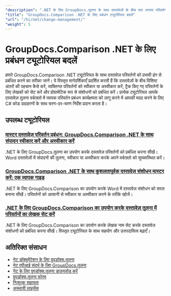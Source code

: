 ```yaml
---
"description": ".NET के लिए GroupDocs.तुलना के साथ दस्तावेजों के बीच पता लगाया परिवर्तनों को पुनः प्राप्त करना, स्वीकार करना, अस्वीकार करना और हेरफेर करना सीखें।"
"title": "GroupDocs.Comparison .NET के लिए प्रबंधन ट्यूटोरियल बदलें"
"url": "/hi/net/change-management/"
"weight": 5
---
```


# GroupDocs.Comparison .NET के लिए प्रबंधन ट्यूटोरियल बदलें

हमारे GroupDocs.Comparison .NET ट्यूटोरियल के साथ दस्तावेज़ परिवर्तनों को प्रभावी ढंग से प्रबंधित करने का तरीका जानें। ये विस्तृत मार्गदर्शिकाएँ प्रदर्शित करती हैं कि दस्तावेज़ों के बीच विशिष्ट अंतरों की पहचान कैसे करें, व्यक्तिगत परिवर्तनों को स्वीकार या अस्वीकार करें, ट्रैक किए गए परिवर्तनों के लिए लेखकों को सेट करें और प्रोग्रामेटिक रूप से संशोधनों को प्रबंधित करें। प्रत्येक ट्यूटोरियल आपके दस्तावेज़ तुलना वर्कफ़्लो में व्यापक परिवर्तन प्रबंधन कार्यक्षमता को लागू करने में आपकी मदद करने के लिए C# कोड उदाहरणों के साथ चरण-दर-चरण निर्देश प्रदान करता है।

## उपलब्ध ट्यूटोरियल

### [मास्टर दस्तावेज़ परिवर्तन प्रबंधन: GroupDocs.Comparison .NET के साथ संपादन स्वीकार करें और अस्वीकार करें](./groupdocs-comparison-net-accept-reject-changes/)
.NET के लिए GroupDocs.तुलना का उपयोग करके दस्तावेज़ परिवर्तनों को प्रबंधित करना सीखें। Word दस्तावेज़ों में संपादनों की तुलना, स्वीकार या अस्वीकार करके अपने वर्कफ़्लो को सुव्यवस्थित करें।

### [GroupDocs.Comparison .NET के साथ कुशलतापूर्वक दस्तावेज़ संशोधन मास्टर करें: एक व्यापक गाइड](./groupdocs-comparison-net-document-revisions-guide/)
.NET के लिए GroupDocs.Comparison का उपयोग करके Word में दस्तावेज़ संशोधन को सरल बनाना सीखें। परिवर्तनों को आसानी से स्वीकार या अस्वीकार करने के तरीके खोजें।

### [.NET के लिए GroupDocs.Comparison का उपयोग करके दस्तावेज़ तुलना में परिवर्तनों का लेखक सेट करें](./groupdocs-comparison-net-set-author-changes-document-comparison/)
.NET के लिए GroupDocs.Comparison का उपयोग करके लेखक नाम सेट करके दस्तावेज़ संशोधनों को प्रबंधित करना सीखें। विस्तृत ट्यूटोरियल के साथ सहयोग और उत्तरदायित्व बढ़ाएँ।

## अतिरिक्त संसाधन

- [नेट डॉक्यूमेंटेशन के लिए ग्रुपडॉक्स.तुलना](https://docs.groupdocs.com/comparison/net/)
- [नेट एपीआई संदर्भ के लिए GroupDocs.तुलना](https://reference.groupdocs.com/comparison/net/)
- [नेट के लिए ग्रुपडॉक्स.तुलना डाउनलोड करें](https://releases.groupdocs.com/comparison/net/)
- [ग्रुपडॉक्स.तुलना फोरम](https://forum.groupdocs.com/c/comparison)
- [निःशुल्क सहायता](https://forum.groupdocs.com/)
- [अस्थायी लाइसेंस](https://purchase.groupdocs.com/temporary-license/)